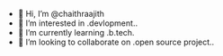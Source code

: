 - 👋 Hi, I’m @chaithraajith
- 👀 I’m interested in .devlopment..
- 🌱 I’m currently learning .b.tech.
- 💞️ I’m looking to collaborate on .open source project..
  

<!---
chaithraajith/chaithraajith is a ✨ special ✨ repository because its `README.md` (this file) appears on your GitHub profile.
You can click the Preview link to take a look at your changes.
--->
